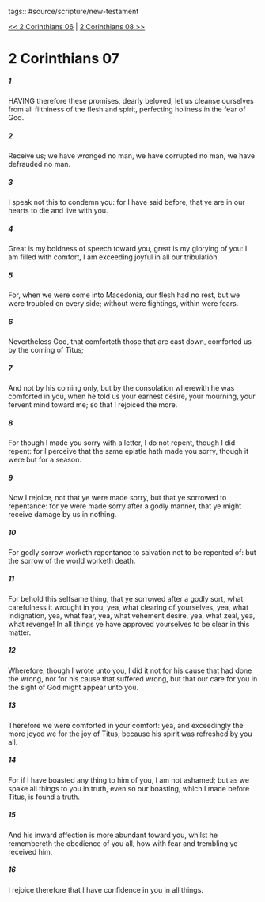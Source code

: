 tags:: #source/scripture/new-testament

[<< 2 Corinthians 06](/new-testament/08_2_Corinthians/2_Corinthians_06.md) | [2 Corinthians 08 >>](/new-testament/08_2_Corinthians/2_Corinthians_08.md)

# 2 Corinthians 07

##### 1

HAVING therefore these promises, dearly beloved, let us cleanse ourselves from all filthiness of the flesh and spirit, perfecting holiness in the fear of God.

##### 2

Receive us; we have wronged no man, we have corrupted no man, we have defrauded no man.

##### 3

I speak not this to condemn you: for I have said before, that ye are in our hearts to die and live with you.

##### 4

Great is my boldness of speech toward you, great is my glorying of you: I am filled with comfort, I am exceeding joyful in all our tribulation.

##### 5

For, when we were come into Macedonia, our flesh had no rest, but we were troubled on every side; without were fightings, within were fears.

##### 6

Nevertheless God, that comforteth those that are cast down, comforted us by the coming of Titus;

##### 7

And not by his coming only, but by the consolation wherewith he was comforted in you, when he told us your earnest desire, your mourning, your fervent mind toward me; so that I rejoiced the more.

##### 8

For though I made you sorry with a letter, I do not repent, though I did repent: for I perceive that the same epistle hath made you sorry, though it were but for a season.

##### 9

Now I rejoice, not that ye were made sorry, but that ye sorrowed to repentance: for ye were made sorry after a godly manner, that ye might receive damage by us in nothing.

##### 10

For godly sorrow worketh repentance to salvation not to be repented of: but the sorrow of the world worketh death.

##### 11

For behold this selfsame thing, that ye sorrowed after a godly sort, what carefulness it wrought in you, yea, what clearing of yourselves, yea, what indignation, yea, what fear, yea, what vehement desire, yea, what zeal, yea, what revenge! In all things ye have approved yourselves to be clear in this matter.

##### 12

Wherefore, though I wrote unto you, I did it not for his cause that had done the wrong, nor for his cause that suffered wrong, but that our care for you in the sight of God might appear unto you.

##### 13

Therefore we were comforted in your comfort: yea, and exceedingly the more joyed we for the joy of Titus, because his spirit was refreshed by you all.

##### 14

For if I have boasted any thing to him of you, I am not ashamed; but as we spake all things to you in truth, even so our boasting, which I made before Titus, is found a truth.

##### 15

And his inward affection is more abundant toward you, whilst he remembereth the obedience of you all, how with fear and trembling ye received him.

##### 16

I rejoice therefore that I have confidence in you in all things.
